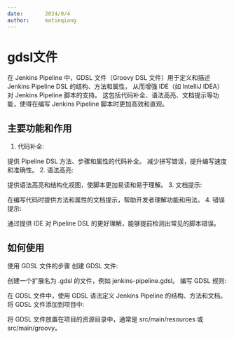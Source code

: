 ```yaml
---
date:       2024/9/4
author:     matieqiang
---
```


gdsl文件
===
在 Jenkins Pipeline 中，GDSL 文件（Groovy DSL 文件）用于定义和描述 Jenkins Pipeline DSL 的结构、方法和属性，
从而增强 IDE（如 IntelliJ IDEA）对 Jenkins Pipeline 脚本的支持。
这包括代码补全、语法高亮、文档提示等功能，使得在编写 Jenkins Pipeline 脚本时更加高效和直观。

## 主要功能和作用
1. 代码补全:

提供 Pipeline DSL 方法、步骤和属性的代码补全。
减少拼写错误，提升编写速度和准确性。
2. 语法高亮:

提供语法高亮和结构化视图，使脚本更加易读和易于理解。
3. 文档提示:

在编写代码时提供方法和属性的文档提示，帮助开发者理解功能和用法。
4. 错误提示:

通过提供 IDE 对 Pipeline DSL 的更好理解，能够提前检测出常见的脚本错误。

## 如何使用
使用 GDSL 文件的步骤
创建 GDSL 文件:

创建一个扩展名为 .gdsl 的文件，例如 jenkins-pipeline.gdsl。
编写 GDSL 规则:

在 GDSL 文件中，使用 GDSL 语法定义 Jenkins Pipeline 的结构、方法和文档。
将 GDSL 文件添加到项目中:

将 GDSL 文件放置在项目的资源目录中，通常是 src/main/resources 或 src/main/groovy。